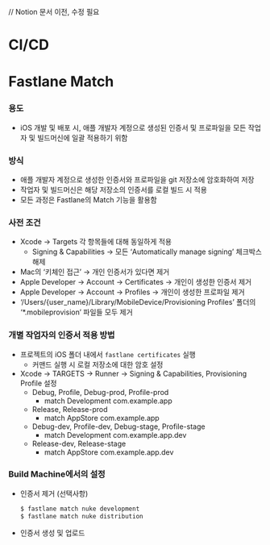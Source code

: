 // Notion 문서 이전, 수정 필요

# CI/CD

# Fastlane Match

### 용도

- iOS 개발 및 배포 시, 애플 개발자 계정으로 생성된 인증서 및 프로파일을 모든 작업자 및 빌드머신에 일괄 적용하기 위함

### 방식

- 애플 개발자 계정으로 생성한 인증서와 프로파일을 git 저장소에 암호화하여 저장
- 작업자 및 빌드머신은 해당 저장소의 인증서를 로컬 빌드 시 적용
- 모든 과정은 Fastlane의 Match 기능을 활용함

### 사전 조건

- Xcode → Targets 각 항목들에 대해 동일하게 적용
    - Signing & Capabilities → 모든 ‘Automatically manage signing’ 체크박스 해제
- Mac의 ‘키체인 접근’ → 개인 인증서가 있다면 제거
- Apple Developer → Account → Certificates → 개인이 생성한 인증서 제거
- Apple Developer → Account → Profiles → 개인이 생성한 프로파일 제거
- ‘/Users/{user_name}/Library/MobileDevice/Provisioning Profiles’ 폴더의 ‘*.mobileprovision’ 파일들 모두 제거

### 개별 작업자의 인증서 적용 방법

- 프로젝트의 iOS 폴더 내에서 `fastlane certificates`  실행
    - 커맨드 실행 시 로컬 저장소에 대한 암호 설정
- Xcode → TARGETS → Runner → Signing & Capabilities, Provisioning Profile 설정
    - Debug, Profile, Debug-prod, Profile-prod
        - match Development com.example.app
    - Release, Release-prod
        - match AppStore com.example.app
    - Debug-dev, Profile-dev, Debug-stage, Profile-stage
        - match Development com.example.app.dev
    - Release-dev, Release-stage
        - match AppStore com.example.app.dev

### Build Machine에서의 설정

- 인증서 제거 (선택사항)
    
    ```bash
    $ fastlane match nuke development
    $ fastlane match nuke distribution
    ```
    
- 인증서 생성 및 업로드

